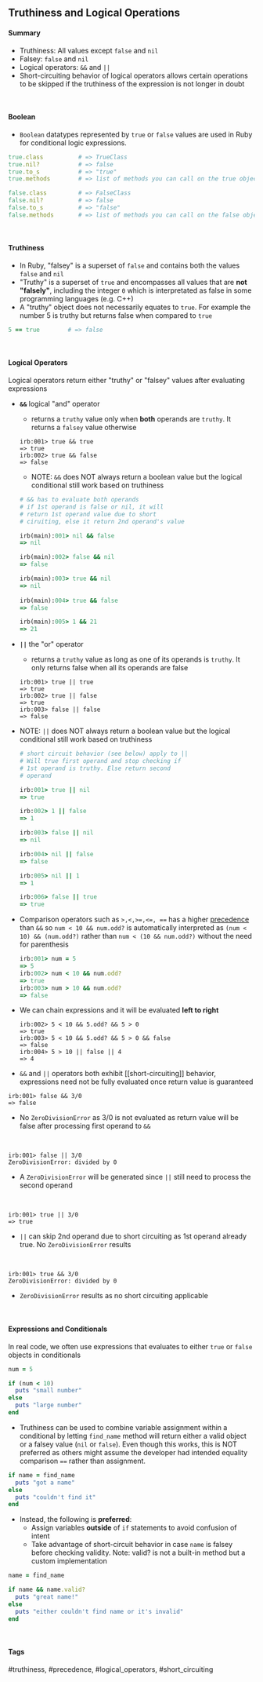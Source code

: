 ## Truthiness and Logical Operations

#### Summary
- Truthiness: All values except `false` and `nil`
- Falsey: `false` and `nil`
- Logical operators: `&&` and `||`
- Short-circuiting behavior of logical operators allows certain operations to be skipped if the truthiness of the expression is not longer in doubt
<br>

#### Boolean
- `Boolean` datatypes represented by `true` or `false` values are used in Ruby for conditional logic expressions.
```ruby
true.class          # => TrueClass
true.nil?           # => false
true.to_s           # => "true"
true.methods        # => list of methods you can call on the true object

false.class         # => FalseClass
false.nil?          # => false
false.to_s          # => "false"
false.methods       # => list of methods you can call on the false object
```
<br>

#### Truthiness
- In Ruby, "falsey" is a superset of `false` and contains both the values `false` and `nil`
- "Truthy" is a superset of `true` and encompasses all values that are **not "falsely"**, including the integer `0` which is interpretated as false in some programming languages (e.g. C++)
- A "truthy" object does not necessarily equates to `true`. For example the number 5 is truthy but returns false when compared to `true`
```ruby
5 == true        # => false
```
<br>

#### Logical Operators
Logical operators return either "truthy" or "falsey" values after evaluating expressions
<br>
- **`&&`** logical "and" operator 
	- returns a `truthy` value only when **both** operands are `truthy`. It returns a `falsey` value otherwise
	```irb
	irb:001> true && true
	=> true
	irb:002> true && false
	=> false
	```

	- NOTE: `&&` does NOT always return a boolean value but the logical conditional still work based on truthiness
	```ruby
	# && has to evaluate both operands
	# if 1st operand is false or nil, it will
	# return 1st operand value due to short 
	# ciruiting, else it return 2nd operand's value
	
	irb(main):001> nil && false
	=> nil

	irb(main):002> false && nil
	=> false
	
	irb(main):003> true && nil
	=> nil
      
	irb(main):004> true && false
	=> false

	irb(main):005> 1 && 21
	=> 21
	```

- **`||`** the "or" operator 
	- returns a `truthy` value as long as one of its operands is `truthy`. It only returns false when all its operands are false
	```irb
	irb:001> true || true
	=> true
	irb:002> true || false 
	=> true
	irb:003> false || false 
	=> false
	```

- NOTE: `||` does NOT always return a boolean value but the logical conditional still work based on truthiness
	```ruby
	# short circuit behavior (see below) apply to ||
	# Will true first operand and stop checking if 
	# 1st operand is truthy. Else return second 
	# operand
	
	irb:001> true || nil
	=> true
	
	irb:002> 1 || false
	=> 1
	
	irb:003> false || nil
	=> nil
	
	irb:004> nil || false
	=> false
	
	irb:005> nil || 1
	=> 1
	
	irb:006> false || true
	=> true
	```

- Comparison operators such as `>,<,>=,<=, ==` has a higher [precedence](precedence.md) than `&&` so  `num < 10 && num.odd?` is automatically interpreted as  `(num < 10) && (num.odd?)` rather than  `num < (10 && num.odd?)` without the need for parenthesis
	```ruby
	irb:001> num = 5
	=> 5
	irb:002> num < 10 && num.odd?
	=> true
	irb:003> num > 10 && num.odd?
	=> false
	```

- We can chain expressions and it will be evaluated **left to right**
	```irb
	irb:002> 5 < 10 && 5.odd? && 5 > 0
	=> true
	irb:003> 5 < 10 && 5.odd? && 5 > 0 && false
	=> false
	irb:004> 5 > 10 || false || 4
	=> 4
	``` 

- `&&` and `||` operators both exhibit [[short-circuiting]] behavior, expressions need not be fully evaluated once return value is guaranteed

```irb
irb:001> false && 3/0
=> false
```
- No `ZeroDivisionError` as 3/0 is not evaluated as return value will be false after processing first operand to `&&` 
<br>

```irb
irb:001> false || 3/0
ZeroDivisionError: divided by 0
```
- A `ZeroDivisionError` will be generated since `||` still need to process the second operand
<br>

```irb
irb:001> true || 3/0
=> true
```
- `||` can skip 2nd operand due to short circuiting as 1st operand already true. No `ZeroDivisionError` results
<br>

```irb
irb:001> true && 3/0
ZeroDivisionError: divided by 0
```
- `ZeroDivisionError` results as no short circuiting applicable
<br>

#### Expressions and Conditionals
In real code, we often use expressions that evaluates to either `true` or `false` objects in conditionals
```ruby
num = 5

if (num < 10)
  puts "small number"
else
  puts "large number"
end
```

- Truthiness can be used to combine variable assignment within a conditional by letting `find_name` method will return either a valid object or a falsey value (`nil` or `false`). Even though this works, this is NOT preferred as others might assume the developer had intended equality comparison `==` rather than assignment.  
```ruby
if name = find_name
  puts "got a name"
else
  puts "couldn't find it"
end
```
 
- Instead, the following is **preferred**:
	- Assign variables **outside** of `if` statements to avoid confusion of intent
	- Take advantage of short-circuit behavior in case `name` is falsey before checking validity. Note: valid? is not a built-in method but a custom implementation
```ruby
name = find_name

if name && name.valid?
  puts "great name!"
else
  puts "either couldn't find name or it's invalid"
end
```
<br>

#### Tags
#truthiness, #precedence, #logical_operators, #short_circuiting

